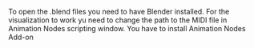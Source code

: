 To open the .blend files you need to have Blender installed.
For the visualization to work yu need to change the path to the MIDI file in Animation Nodes scripting window.
You have to install Animation Nodes Add-on
